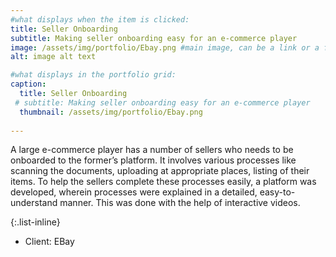 ```yaml
---
#what displays when the item is clicked:
title: Seller Onboarding
subtitle: Making seller onboarding easy for an e-commerce player
image: /assets/img/portfolio/Ebay.png #main image, can be a link or a file in assets/img/portfolio
alt: image alt text

#what displays in the portfolio grid:
caption: 
  title: Seller Onboarding
 # subtitle: Making seller onboarding easy for an e-commerce player
  thumbnail: /assets/img/portfolio/Ebay.png
  
---
```


A large e-commerce player has a number of sellers who needs to be onboarded to the former’s platform. It involves various processes like scanning the documents, uploading at appropriate places, listing of their items. 
To help the sellers complete these processes easily, a platform was developed, wherein processes were explained in a detailed, easy-to-understand manner. This was done with the help of interactive videos.



{:.list-inline} 
- Client: EBay